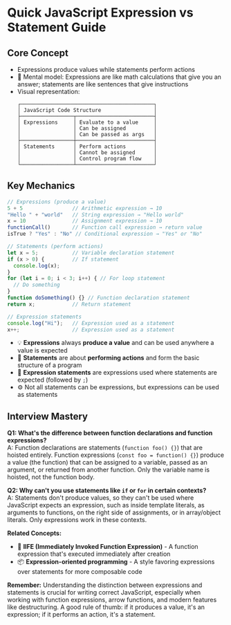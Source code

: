 # Quick JavaScript Expression vs Statement Guide

## Core Concept
- Expressions produce values while statements perform actions
- 🧮 Mental model: Expressions are like math calculations that give you an answer; statements are like sentences that give instructions
- Visual representation:
  ```
  ┌───────────────────────────────────────────┐
  │ JavaScript Code Structure                 │
  ├─────────────────┬─────────────────────────┤
  │ Expressions     │ Evaluate to a value     │
  │                 │ Can be assigned         │
  │                 │ Can be passed as args   │
  ├─────────────────┼─────────────────────────┤
  │ Statements      │ Perform actions         │
  │                 │ Cannot be assigned      │
  │                 │ Control program flow    │
  └─────────────────┴─────────────────────────┘
  ```

## Key Mechanics
```javascript
// Expressions (produce a value)
5 + 5                // Arithmetic expression → 10
"Hello " + "world"   // String expression → "Hello world"
x = 10               // Assignment expression → 10
functionCall()       // Function call expression → return value
isTrue ? "Yes" : "No" // Conditional expression → "Yes" or "No"

// Statements (perform actions)
let x = 5;           // Variable declaration statement
if (x > 0) {         // If statement
  console.log(x);
}
for (let i = 0; i < 3; i++) { // For loop statement
  // Do something
}
function doSomething() {} // Function declaration statement
return x;            // Return statement

// Expression statements
console.log("Hi");   // Expression used as a statement
x++;                 // Expression used as a statement
```

- 💡 **Expressions** always **produce a value** and can be used anywhere a value is expected
- 📝 **Statements** are about **performing actions** and form the basic structure of a program
- 🔄 **Expression statements** are expressions used where statements are expected (followed by `;`)
- ⚙️ Not all statements can be expressions, but expressions can be used as statements

## Interview Mastery
**Q1: What's the difference between function declarations and function expressions?**  
A: Function declarations are statements (`function foo() {}`) that are hoisted entirely. Function expressions (`const foo = function() {}`) produce a value (the function) that can be assigned to a variable, passed as an argument, or returned from another function. Only the variable name is hoisted, not the function body.

**Q2: Why can't you use statements like `if` or `for` in certain contexts?**  
A: Statements don't produce values, so they can't be used where JavaScript expects an expression, such as inside template literals, as arguments to functions, on the right side of assignments, or in array/object literals. Only expressions work in these contexts.

**Related Concepts:**
- 🔄 **IIFE (Immediately Invoked Function Expression)** - A function expression that's executed immediately after creation
- 📦 **Expression-oriented programming** - A style favoring expressions over statements for more composable code

**Remember:** Understanding the distinction between expressions and statements is crucial for writing correct JavaScript, especially when working with function expressions, arrow functions, and modern features like destructuring. A good rule of thumb: if it produces a value, it's an expression; if it performs an action, it's a statement.
